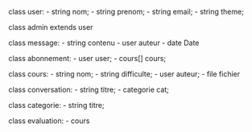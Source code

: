class user:
    - string nom;
    - string prenom;
    - string email;
    - string theme;

class admin extends user

class message:
    - string contenu
    - user auteur
    - date Date

class abonnement:
    - user user;
    - cours[] cours;

class cours:
    - string nom;
    - string difficulte;
    - user auteur;
    - file fichier

class conversation:
    - string titre;
    - categorie cat;

class categorie:
    - string titre;

class evaluation:
    - cours 